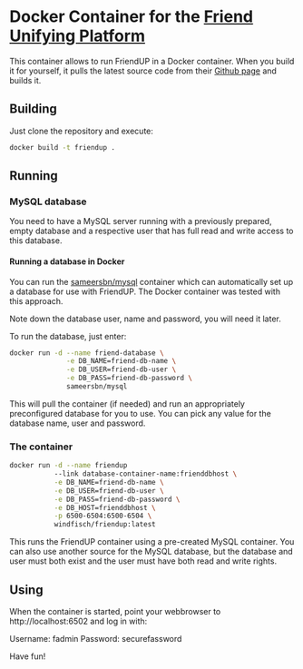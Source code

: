 # Docker Container for the [Friend Unifying Platform][1]

This container allows to run FriendUP in a Docker container. When you build it
for yourself, it pulls the latest source code from their [Github page][2]
and builds it.

## Building

Just clone the repository and execute:

```sh
docker build -t friendup .
```

## Running

### MySQL database

You need to have a MySQL server running with a previously prepared, empty
database and a respective user that has full read and write access to this
database.

#### Running a database in Docker

You can run the [sameersbn/mysql][3] container which can automatically set up
a database for use with FriendUP. The Docker container was tested with this
approach.

Note down the database user, name and password, you will need it later.

To run the database, just enter:

```sh
docker run -d --name friend-database \
              -e DB_NAME=friend-db-name \
              -e DB_USER=friend-db-user \
              -e DB_PASS=friend-db-password \
              sameersbn/mysql
```

This will pull the container (if needed) and run an appropriately
preconfigured database for you to use. You can pick any value for the
database name, user and password.

### The container

```sh
docker run -d --name friendup
           --link database-container-name:frienddbhost \
           -e DB_NAME=friend-db-name \
           -e DB_USER=friend-db-user \
           -e DB_PASS=friend-db-password \
           -e DB_HOST=frienddbhost \
           -p 6500-6504:6500-6504 \
           windfisch/friendup:latest
```

This runs the FriendUP container using a pre-created MySQL container.
You can also use another source for the MySQL database, but the database
and user must both exist and the user must have both read and write rights.

## Using

When the container is started, point your webbrowser to http://localhost:6502
and log in with:

Username: fadmin
Password: securefassword

Have fun!

[1]: https://friendup.cloud
[2]: https://github.com/FriendSoftwareLabs/friendup
[3]: https://hub.docker.com/r/sameersbn/mysql/
